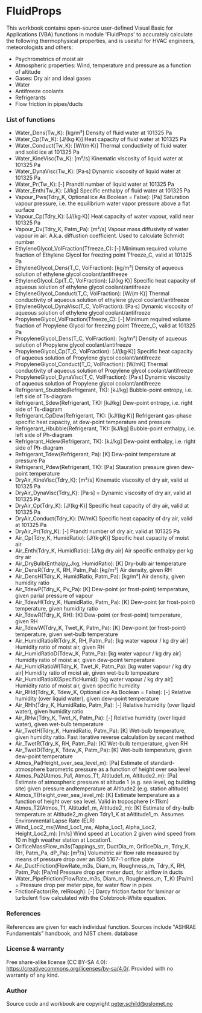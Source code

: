 # FluidProps
This workbook contains open-source user-defined Visual Basic for Applications (VBA) functions in module 'FluidProps' to accurately calculate the following thermophysical properties, and is usesful for HVAC engineers, meteorologists and others:
- Psychrometrics of moist air
- Atmospheric properties: Wind, temperature and pressure as a function of altitude
- Gases: Dry air and ideal gases
- Water
- Antifreeze coolants
- Refrigerants
- Flow friction in pipes/ducts

### List of functions
- Water_Dens(Tw_K): [kg/m³] Density of fluid water at 101325 Pa
- Water_Cp(Tw_K): [J/(kg·K)] Heat capacity of fluid water at 101325 Pa
- Water_Conduct(Tw_K): [W/(m·K)] Thermal conductivity of fluid water and solid ice at 101325 Pa
- Water_KineVisc(Tw_K): [m²/s] Kinematic viscosity of liquid water at 101325 Pa
- Water_DynaVisc(Tw_K): [Pa·s] Dynamic viscosity of liquid water at 101325 Pa
- Water_Pr(Tw_K): [-] Prandtl number of liquid water at 101325 Pa
- Water_Enth(Tw_K): [J/kg] Specific enthalpy of fluid water  at 101325 Pa
- Vapour_Pws(Tdry_K, Optional ice As Boolean = False): [Pa] Saturation vapour pressure, i.e. the equilibrium water vapor pressure above a flat surface
- Vapour_Cp(Tdry_K): [J/(kg·K)] Heat capacity of water vapour, valid near 101325 Pa
- Vapour_Dv(Tdry_K, Patm_Pa): [m²/s] Vapour mass diffusivity of water vapour in air. A.k.a. diffustion coefficient. Used to calculate Schmidt number
- EthyleneGlycol_VolFraction(Tfreeze_C): [-] Minimum required volume fraction of Ethylene Glycol for freezing point Tfreeze_C, valid at 101325 Pa
- EthyleneGlycol_Dens(T_C, VolFraction): [kg/m³] Density of aqueous solution of ethylene glycol coolant/antifreeze
- EthyleneGlycol_Cp(T_C, VolFraction): [J/(kg·K)] Specific heat capacity of aqueous solution of ethylene glycol coolant/antifreeze
- EthyleneGlycol_Conduct(T_C, VolFraction): [W/(m·K)] Thermal conductivity of aqueous solution of ethylene glycol coolant/antifreeze
- EthyleneGlycol_DynaVisc(T_C, VolFraction): [Pa·s] Dynamic viscosity of aqueous solution of ethylene glycol coolant/antifreeze
- PropyleneGlycol_VolFraction(Tfreeze_C): [-] Minimum required volume fraction of Propylene Glycol for freezing point Tfreeze_C, valid at 101325 Pa
- PropyleneGlycol_Dens(T_C, VolFraction): [kg/m³] Density of aqueous solution of Propylene glycol coolant/antifreeze
- PropyleneGlycol_Cp(T_C, VolFraction): [J/(kg·K)] Specific heat capacity of aqueous solution of Propylene glycol coolant/antifreeze
- PropyleneGlycol_Conduct(T_C, VolFraction): [W/mK] Thermal conductivity of aqueous solution of Propylene glycol coolant/antifreeze
- PropyleneGlycol_DynaVisc(T_C, VolFraction): [Pa·s] Dynamic viscosity of aqueous solution of Propylene glycol coolant/antifreeze
- Refrigerant_Sbubble(Refrigerant, TK): [kJ/kg] Bubble-point entropy, i.e. left side of Ts-diagram
- Refrigerant_Sdew(Refrigerant, TK): [kJ/kg] Dew-point entropy, i.e. right side of Ts-diagram
- Refrigerant_CpDew(Refrigerant, TK): [kJ/(kg·K)] Refrigerant gas-phase specific heat capacity, at dew-point temperature and pressure
- Refrigerant_Hbubble(Refrigerant, TK): [kJ/kg] Bubble-point enthalpy, i.e. left side of Ph-diagram
- Refrigerant_Hdew(Refrigerant, TK): [kJ/kg] Dew-point enthalpy, i.e. right side of Ph-diagram
- Refrigerant_Tdew(Refrigerant, Pa): [K] Dew-point temperature at pressure Pa
- Refrigerant_Pdew(Refrigerant, TK): [Pa] Stauration pressure given dew-point temperature
- DryAir_KineVisc(Tdry_K): [m²/s] Kinematic viscosity of dry air, valid at 101325 Pa
- DryAir_DynaVisc(Tdry_K): [Pa·s] = Dynamic viscosity of dry air, valid at 101325 Pa
- DryAir_Cp(Tdry_K): [J/(kg·K)] Specific heat capacity of dry air, valid at 101325 Pa
- DryAir_Conduct(Tdry_K): [W/mK] Specific heat capacity of dry air, valid at 101325 Pa
- DryAir_Pr(Tdry_K): [-] Prandtl number of dry air, valid at 101325 Pa
- Air_Cp(Tdry_K, HumidRatio): [J/(k·gK)] Specific heat capacity of moist air
- Air_Enth(Tdry_K, HumidRatio): [J/kg dry air] Air specific enthalpy per kg dry air
- Air_DryBulb(Enthalpy_Jkg, HumidRatio): [K] Dry-bulb air temperature
- Air_DensR(Tdry_K, RH, Patm_Pa): [kg/m³] Air density, given RH
- Air_DensH(Tdry_K, HumidRatio, Patm_Pa): [kg/m³] Air density, given humidity ratio
- Air_TdewP(Tdry_K, Pv_Pa): [K] Dew-point (or frost-point) temperature, given parial pressure of vapour
- Air_TdewH(Tdry_K, HumidRatio, Patm_Pa): [K] Dew-point (or frost-point) temperature, given humidity ratio
- Air_TdewR(Tdry_K, RH): [K] Dew-point (or frost-point) temperature, given RH
- Air_TdewW(Tdry_K, Twet_K, Patm_Pa): [K] Dew-point (or frost-point) temperature, given wet-bulb temperature
- Air_HumidRatioR(Tdry_K, RH, Patm_Pa): [kg water vapour / kg dry air] Humidity ratio of moist air, given RH
- Air_HumidRatioD(Tdew_K, Patm_Pa): [kg water vapour / kg dry air] Humidity ratio of moist air, given dew-point temperature
- Air_HumidRatioW(Tdry_K, Twet_K, Patm_Pa): [kg water vapour / kg dry air] Humidity ratio of moist air, given wet-bulb tempeature
- Air_HumidRatioX(SpecificHumid): [kg water vapour / kg dry air] Humidity ratio of moist air, given specific humidity
- Air_RHd(Tdry_K, Tdew_K, Optional ice As Boolean = False): [-] Relative humidity (over liquid water), given dew-point temperature
- Air_RHh(Tdry_K, HumidRatio, Patm_Pa): [-] Relative humidity (over liquid water), given humidity ratio
- Air_RHw(Tdry_K, Twet_K, Patm_Pa): [-] Relative humidity (over liquid water), given wet-bulb temperature
- Air_TwetH(Tdry_K, HumidRatio, Patm_Pa): [K] Wet-bulb temperature, given humidity ratio. Fast iterative reverse calculation by secant method
- Air_TwetR(Tdry_K, RH, Patm_Pa): [K] Wet-bulb temperature, given RH
- Air_TwetD(Tdry_K, Tdew_K, Patm_Pa): [K] Wet-bulb temperature, given dew-point temperature
- Atmos_Pa(Height_over_sea_level_m): [Pa] Estimate of standard-atmosphere barometric pressure as a function of height over sea level
- Atmos_Pa2(Atmos_Pa1, Atmos_T1, Altitude1_m, Altitude2_m): [Pa] Estimate of atmospheric pressure at altitude 1 (e.g. sea level, og building site) given pressure andtemperature at Altitude2 (e.g. station altitude)
- Atmos_T(Height_over_sea_level_m): [K] Estimate temperature as a function of height over sea level. Valid in troposphere (<11km)
- Atmos_T2(Atmos_T1, Altitude1_m, Altitude2_m): [K] Estimate of dry-bulb temperature at Altitude2_m given Tdry1_K at aAltitude1_m. Assumes Environmental Lapse Rate (ELR)
- Wind_Loc2_ms(Wind_Loc1_ms, Alpha_Loc1, Alpha_Loc2, Height_Loc2_m): [m/s] Wind speed at Location 2 given wind speed from 10 m high weather station at Location1.
- OrificeMassFlow_m3s(Tappings_str, DuctDia_m, OrificeDia_m, Tdry_K, RH, Patm_Pa, dP_Pa): [m³/s]  Volumetric air flow rate measured by means of pressure drop over an ISO 5167-1 orifice plate
- Air_DuctFriction(FlowRate_m3s, Diam_m, Roughness_m, Tdry_K, RH, Patm_Pa): [Pa/m] Pressure drop per meter duct, for airflow in ducts
- Water_PipeFriction(FlowRate_m3s, Diam_m, Roughness_m, T_K) [Pa/m] = Pressure drop per meter pipe, for water flow in pipes
- FrictionFactor(Re, relRough): [-] Darcy friction factor for laminar or turbulent flow calculated with the Colebrook-White equation.

### References
References are given for each individual function. Sources include "ASHRAE Fundamentals" handbook, and NIST chem. database

### License & warranty
Free share-alike license (CC BY-SA 4.0): https://creativecommons.org/licenses/by-sa/4.0/. Provided with no warranty of any kind.

### Author
Source code and workbook are copyright peter.schild@oslomet.no
